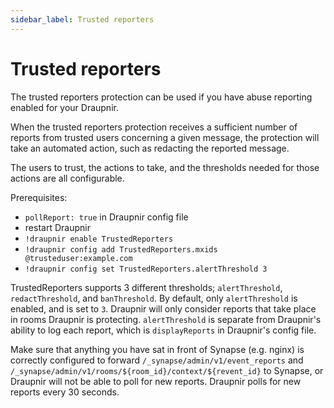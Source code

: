 ```yaml
---
sidebar_label: Trusted reporters
---
```


<!--
SPDX-FileCopyrightText: 2024 Gnuxie <Gnuxie@protonmail.com>
SPDX-FileCopyrightText: 2022 The Matrix.org Foundation C.I.C.

SPDX-License-Identifier: Apache-2.0

SPDX-FileAttributionText: <text>
This modified file contains work from Mjolnir
https://github.com/matrix-org/mjolnir
</text>
-->

# Trusted reporters

The trusted reporters protection can be used if you have abuse
reporting enabled for your Draupnir.

When the trusted reporters protection receives a sufficient number of
reports from trusted users concerning a given message, the protection
will take an automated action, such as redacting the reported message.

The users to trust, the actions to take, and the thresholds needed for
those actions are all configurable.

Prerequisites:
* `pollReport: true` in Draupnir config file
* restart Draupnir
* `!draupnir enable TrustedReporters`
* `!draupnir config add TrustedReporters.mxids @trusteduser:example.com`
* `!draupnir config set TrustedReporters.alertThreshold 3`

TrustedReporters supports 3 different thresholds; `alertThreshold`,
`redactThreshold`, and `banThreshold`.  By default, only
`alertThreshold` is enabled, and is set to `3`. Draupnir will only
consider reports that take place in rooms Draupnir is
protecting. `alertThreshold` is separate from Draupnir's ability to
log each report, which is `displayReports` in Draupnir's config file.

Make sure that anything you have sat in front of Synapse (e.g. nginx)
is correctly configured to forward `/_synapse/admin/v1/event_reports`
and `/_synapse/admin/v1/rooms/${room_id}/context/${revent_id}` to
Synapse, or Draupnir will not be able to poll for new
reports. Draupnir polls for new reports every 30 seconds.
